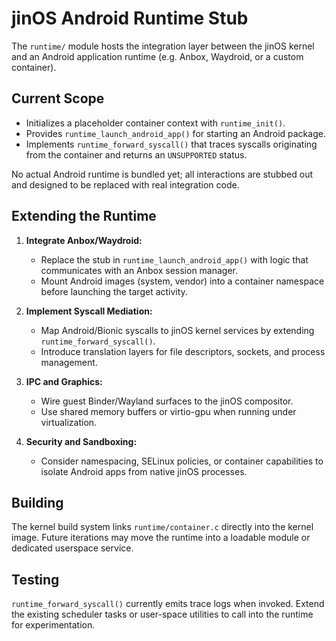 # jinOS Android Runtime Stub

The `runtime/` module hosts the integration layer between the jinOS kernel and an
Android application runtime (e.g. Anbox, Waydroid, or a custom container).

## Current Scope

* Initializes a placeholder container context with `runtime_init()`.
* Provides `runtime_launch_android_app()` for starting an Android package.
* Implements `runtime_forward_syscall()` that traces syscalls originating from the
  container and returns an `UNSUPPORTED` status.

No actual Android runtime is bundled yet; all interactions are stubbed out and
designed to be replaced with real integration code.

## Extending the Runtime

1. **Integrate Anbox/Waydroid:**
   * Replace the stub in `runtime_launch_android_app()` with logic that communicates
     with an Anbox session manager.
   * Mount Android images (system, vendor) into a container namespace before
     launching the target activity.

2. **Implement Syscall Mediation:**
   * Map Android/Bionic syscalls to jinOS kernel services by extending
     `runtime_forward_syscall()`.
   * Introduce translation layers for file descriptors, sockets, and process
     management.

3. **IPC and Graphics:**
   * Wire guest Binder/Wayland surfaces to the jinOS compositor.
   * Use shared memory buffers or virtio-gpu when running under virtualization.

4. **Security and Sandboxing:**
   * Consider namespacing, SELinux policies, or container capabilities to isolate
     Android apps from native jinOS processes.

## Building

The kernel build system links `runtime/container.c` directly into the kernel image.
Future iterations may move the runtime into a loadable module or dedicated
userspace service.

## Testing

`runtime_forward_syscall()` currently emits trace logs when invoked. Extend the
existing scheduler tasks or user-space utilities to call into the runtime for
experimentation.

